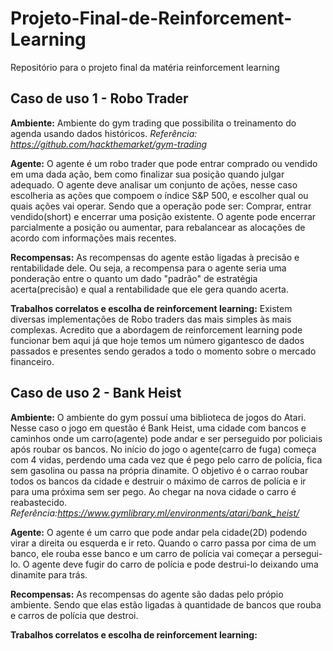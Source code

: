 # Projeto-Final-de-Reinforcement-Learning
Repositório para o projeto final da matéria reinforcement learning


## Caso de uso 1 - Robo Trader

**Ambiente:** Ambiente do gym trading que possibilita o treinamento do agenda usando dados históricos.
*Referência: https://github.com/hackthemarket/gym-trading*

**Agente:** O agente é um robo trader que pode entrar comprado ou vendido em uma dada ação, bem como finalizar sua posição quando julgar adequado. O agente deve analisar um conjunto de ações, nesse caso escolheria as ações que compoem o índice S&P 500, e escolher qual ou quais ações vai operar. Sendo que a operação pode ser: Comprar, entrar vendido(short) e encerrar uma posição existente. O agente pode encerrar parcialmente a posição ou aumentar, para rebalancear as alocações de acordo com informações mais recentes.

**Recompensas:** As recompensas do agente estão ligadas à precisão e rentabilidade dele. Ou seja, a recompensa para o agente seria uma ponderação entre o quanto um dado "padrão" de estratégia acerta(precisão) e qual a rentabilidade que ele gera quando acerta. 

**Trabalhos correlatos e escolha de reinforcement learning:** Existem diversas implementações de Robo traders das mais simples às mais complexas. Acredito que a abordagem de reinforcement learning pode funcionar bem aqui já que hoje temos um número gigantesco de dados passados e presentes sendo gerados a todo o momento sobre o mercado financeiro. 

## Caso de uso 2 - Bank Heist 

**Ambiente:** O ambiente do gym possuí uma biblioteca de jogos do Atari. Nesse caso o jogo em questão é Bank Heist, uma cidade com bancos e caminhos onde um carro(agente) pode andar e ser perseguido por policiais após roubar os bancos. No início do jogo o agente(carro de fuga) começa com 4 vidas, perdendo uma cada vez que é pego pelo carro de polícia, fica sem gasolina ou passa na própria dinamite. O objetivo é o carrao roubar todos os bancos da cidade e destruir o máximo de carros de polícia e ir para uma próxima sem ser pego. Ao chegar na nova cidade o carro é reabastecido.
*Referência:https://www.gymlibrary.ml/environments/atari/bank_heist/*

**Agente:** O agente é um carro que pode andar pela cidade(2D) podendo virar a direita ou esquerda e ir reto. Quando o carro passa por cima de um banco, ele rouba esse banco e um carro de polícia vai começar a persegui-lo. O agente deve fugir do carro de polícia e pode destrui-lo deixando uma dinamite para trás. 

**Recompensas:** As recompensas do agente são dadas pelo própio ambiente. Sendo que elas estão ligadas à quantidade de bancos que rouba e carros de polícia que destroi. 

**Trabalhos correlatos e escolha de reinforcement learning:** 
